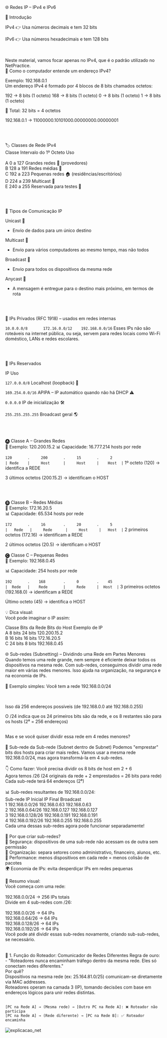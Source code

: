 🌐 Redes IP – IPv4 e IPv6

📌 Introdução

IPv4 👉 Usa números decimais e tem 32 bits

IPv6 👉 Usa números hexadecimais e tem 128 bits

<br>

Neste material, vamos focar apenas no IPv4, que é o padrão utilizado no NetPractice.
<br>
🧠 Como o computador entende um endereço IPv4?

Exemplo: 192.168.0.1
<br>
Um endereço IPv4 é formado por 4 blocos de 8 bits chamados octetos:

192 → 8 bits (1 octeto)
168 → 8 bits (1 octeto)
  0 → 8 bits (1 octeto)
  1 → 8 bits (1 octeto)
  
🔢 Total: 32 bits = 4 octetos


192.168.0.1 → 11000000.10101000.00000000.00000001


<br>
<br>

🏷️ Classes de Rede IPv4
<br>
Classe	Intervalo do 1º Octeto	Uso
<br>
<br>
A	0 a 127	Grandes redes 🏢 (provedores)<br>
B	128 a 191	Redes médias 🏫<br>
C	192 a 223	Pequenas redes 🏠 (residências/escritórios)<br>
D	224 a 239	Multicast 📡<br>
E	240 a 255	Reservada para testes 🧪<br>


<br>
<br>

📡 Tipos de Comunicação IP

Unicast 🧍

 - Envio de dados para um único destino

Multicast 👥

 - Envio para vários computadores ao mesmo tempo, mas não todos

Broadcast 📢

 - Envio para todos os dispositivos da mesma rede

Anycast 📍

 - A mensagem é entregue para o destino mais próximo, em termos de rota


<br>
<br>


🔐 IPs Privados (RFC 1918) – usados em redes internas

`10.0.0.0/8      
172.16.0.0/12   
192.168.0.0/16`
Esses IPs não são roteáveis na internet pública, ou seja, servem para redes locais como Wi-Fi doméstico, LANs e redes escolares.


<br>
<br>


🚫 IPs Reservados

IP	Uso

`127.0.0.0/8`	Localhost (loopback) 🔁

`169.254.0.0/16`	APIPA – IP automático quando não há DHCP ⚠️

`0.0.0.0`	IP de inicialização 🛠️

`255.255.255.255`	Broadcast geral 🌎


<br>
<br>

🅐 Classe A – Grandes Redes
<br>
📌 Exemplo: 120.200.15.2
📊 Capacidade: 16.777.214 hosts por rede

`120       .     200       .     15       .     2`<br>
`| Rede    |     Host      |     Host     |    Host  |`
1º octeto (120) → identifica a REDE

3 últimos octetos (200.15.2) → identificam o HOST

<br>
<br>

🅑 Classe B – Redes Médias
<br>
📌 Exemplo: 172.16.20.5<br>
📊 Capacidade: 65.534 hosts por rede
<br>

`172       .     16        .     20       .     5`<br>
`|   Rede   |     Rede      |     Host     |   Host  |`
2 primeiros octetos (172.16) → identificam a REDE

2 últimos octetos (20.5) → identificam o HOST
<br>
<br>
🅒 Classe C – Pequenas Redes
<br>
📌 Exemplo: 192.168.0.45

📊 Capacidade: 254 hosts por rede


`192       .    168        .     0        .    45`<br>
`|  Rede   |    Rede       |     Rede     |  Host  |`
3 primeiros octetos (192.168.0) → identificam a REDE

Último octeto (45) → identifica o HOST
<br>
<br>
💡 Dica visual:
<br>
Você pode imaginar o IP assim:

Classe	Bits da Rede	Bits do Host	Exemplo de IP<br>
A	8 bits	24 bits	120.200.15.2<br>
B	16 bits	16 bits	172.16.20.5<br>
C	24 bits	8 bits	192.168.0.45
<br>
<br>
🌐 Sub-redes (Subnetting) – Dividindo uma Rede em Partes Menores
Quando temos uma rede grande, nem sempre é eficiente deixar todos os dispositivos na mesma rede. Com sub-redes, conseguimos dividir uma rede maior em várias redes menores. Isso ajuda na organização, na segurança e na economia de IPs.
<br>
<br>
🧠 Exemplo simples:
Você tem a rede 192.168.0.0/24

<br>
<br>
Isso dá 256 endereços possíveis (de 192.168.0.0 até 192.168.0.255)
<br>

O /24 indica que os 24 primeiros bits são da rede, e os 8 restantes são para os hosts (2⁸ = 256 endereços)

<br>
Mas e se você quiser dividir essa rede em 4 redes menores?

<br>
<br>
🔪 Sub-rede da Sub-rede (Subnet dentro de Subnet)
Podemos "emprestar" bits dos hosts para criar mais redes. Vamos usar a mesma rede 192.168.0.0/24, mas agora transformá-la em 4 sub-redes.

<br>
<br>
👇 Como fazer:
Você precisa dividir os 8 bits de host em 2 + 6

<br>
Agora temos /26 (24 originais da rede + 2 emprestados = 26 bits para rede)

<br>
Cada sub-rede terá 64 endereços (2⁶)

<br>
<br>
📊 Sub-redes resultantes de 192.168.0.0/24:
<br>
Sub-rede	IP Inicial	IP Final	Broadcast
<br>
1	192.168.0.0/26	192.168.0.63	192.168.0.63
<br>
2	192.168.0.64/26	192.168.0.127	192.168.0.127
<br>
3	192.168.0.128/26	192.168.0.191	192.168.0.191
<br>
4	192.168.0.192/26	192.168.0.255	192.168.0.255
<br>
Cada uma dessas sub-redes agora pode funcionar separadamente!

<br>
<br>
🧩 Por que criar sub-redes?
<br>
🔐 Segurança: dispositivos de uma sub-rede não acessam os de outra sem permissão

<br>
📶 Organização: separa setores como administrativo, financeiro, alunos, etc.

<br>
🚀 Performance: menos dispositivos em cada rede = menos colisão de pacotes

<br>
🌍 Economia de IPs: evita desperdiçar IPs em redes pequenas

<br>
<br>
🔄 Resumo visual:
<br>
Você começa com uma rede:

<br>
<br>
192.168.0.0/24  →  256 IPs totais
<br>
Divide em 4 sub-redes com /26:

<br>
<br>
192.168.0.0/26   →  64 IPs
<br>
192.168.0.64/26  →  64 IPs
<br>
192.168.0.128/26 →  64 IPs
<br>
192.168.0.192/26 →  64 IPs
<br>
Você pode até dividir essas sub-redes novamente, criando sub-sub-redes, se necessário.
<br>
<br>
<br>
🔌 1. Função do Roteador: Comunicador de Redes Diferentes
Regra de ouro:
<br>
 - "Roteadores nunca encaminham tráfego dentro da mesma rede. Eles só conectam redes diferentes."
<br>
Por quê?<br>
Dispositivos na mesma rede (ex: 25.164.81.0/25) comunicam-se diretamente via MAC addresses.<br>
Roteadores operam na camada 3 (IP), tomando decisões com base em endereços lógicos para unir redes distintas.<br>
<br>

`[PC na Rede A] → (Mesma rede) → [Outro PC na Rede A]: ❌ Roteador não participa`  
`[PC na Rede A] → (Rede diferente) → [PC na Rede B]: ✅ Roteador encaminha`
<br>
<br>
![explicacao_net](https://github.com/user-attachments/assets/46a32cbd-7908-4f7b-b6c1-6a2ceece22e7)


